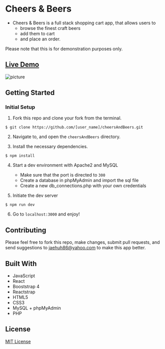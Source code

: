# Cheers & Beers

- Cheers & Beers is a full stack shopping cart app, that allows users to 
    * browse the finest craft beers
    * add them to cart 
    * and place an order.

Please note that this is for demonstration purposes only.

## [Live Demo](https://cheersandbeers.jaehuh.network/)
![picture](server/images/general/readMe.gif)


## Getting Started

### Initial Setup

1. Fork this repo and clone your fork from the terminal.

```$ git clone https://github.com/[user_name]/cheersAndBeers.git```

2. Navigate to, and open the `cheersAndBeers` directory.

3. Install the necessary dependencies.

``` $ npm install ```

4. Start a dev environment with Apache2 and MySQL
    * Make sure that the port is directed to ```300```
    * Create a database in phpMyAdmin and import the sql file
    * Create a new db_connections.php with your own credentials

5. Initiate the dev server

``` $ npm run dev ```

6. Go to `localhost:3000` and enjoy!

## Contributing

Please feel free to fork this repo, make changes, submit pull requests, and send suggestions to jaehuh86@yahoo.com to make this app better.

## Built With

* JavaScript
* React
* Booststrap 4
* Reactstrap
* HTML5
* CSS3
* MySQL + phpMyAdmin
* PHP

## License
[MIT License](https://opensource.org/licenses/mit-license.php)

